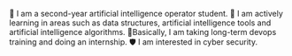 🙌 I am a second-year artificial intelligence operator student.
🦾 I am actively learning in areas such as data structures, artificial intelligence tools and artificial intelligence algorithms.
🎉Basically, I am taking long-term devops training and doing an internship.
🛡️ I am interested in cyber security.
